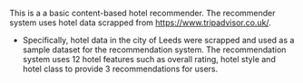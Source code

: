 This is a a basic content-based hotel recommender. The recommender system uses hotel data scrapped from https://www.tripadvisor.co.uk/. 
* Specifically, hotel data in the city of Leeds were scrapped and used as a sample dataset for the recommendation system. The recommendation system  uses  12 hotel features such as overall rating, hotel style and hotel class to provide 3 recommendations for users.
